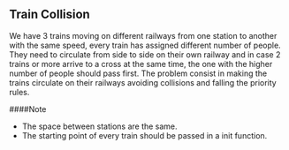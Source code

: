 ## Train Collision
We have 3 trains moving on different railways from one station to another with the same speed, every train has assigned different number of people. They need to circulate from side to side on their own railway and in case 2 trains or more arrive to a cross at the same time, the one with the higher number of people should pass first. The problem consist in making the trains circulate on their railways avoiding collisions and falling the priority rules.

####Note
* The space between stations are the same.
* The starting point of every train should be passed in a init function.
